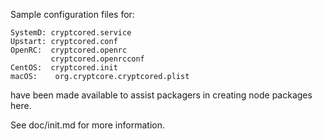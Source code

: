 Sample configuration files for:
```
SystemD: cryptcored.service
Upstart: cryptcored.conf
OpenRC:  cryptcored.openrc
         cryptcored.openrcconf
CentOS:  cryptcored.init
macOS:    org.cryptcore.cryptcored.plist
```
have been made available to assist packagers in creating node packages here.

See doc/init.md for more information.
